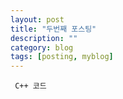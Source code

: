 ```yaml
---
layout: post
title: "두번째 포스팅"
description: ""
category: blog
tags: [posting, myblog]
---
```

<code> C++ 코드 </code>

